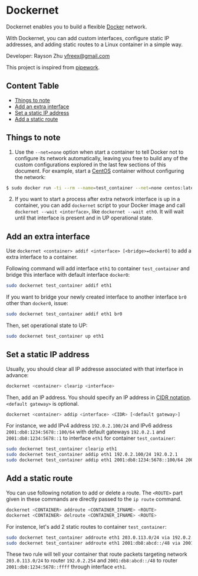 Dockernet
=========

Dockernet enables you to build a flexible [Docker][] network.

With Dockernet, you can add custom interfaces, configure static IP addresses, and adding static routes to a Linux container in a simple way.

Developer: Rayson Zhu <vfreex@gmail.com>

This project is inspired from [pipework][].

Content Table
-------------

- [Things to note](#things-to-note)
- [Add an extra interface](#add-an-extra-interface)
- [Set a static IP address](#set-a-static-ip-address)
- [Add a static route](#add-a-static-route)

Things to note
--------------
1. Use the `--net=none` option when start a container to tell Docker not to configure its network automatically, leaving you free to build any of the custom configurations explored in the last few sections of this document. For example, start a [CentOS][] container without configuring the network:
```bash
$ sudo docker run -ti --rm --name=test_container --net=none centos:latest /bin/bash
```
2. If you want to start a process after extra network interface is up in a container, you can add `dockernet` script to your Docker image and call `dockernet --wait <interface>`, like `dockernet --wait eth0`. It will wait until that interface is present and in UP operational state.

Add an extra interface
----------------------
Use `dockernet <container> addif <interface> [<bridge>=docker0]` to add a extra interface to a container.

Following command will add interface `eth1` to container `test_container` and bridge this interface with default interface `docker0`:

```bash
sudo dockernet test_container addif eth1
```

If you want to bridge your newly created interface to another interface `br0` other than `docker0`, issue:

```bash
sudo dockernet test_container addif eth1 br0
```

Then, set operational state to UP:

```bash
sudo dockernet test_container up eth1
```

Set a static IP address
-----------------------
Usually, you should clear all IP addresse associated with that interface in advance:

```bash
dockernet <container> clearip <interface>
```

Then, add an IP address. You should specify an IP address in [CIDR notation][]. `<default gateway>` is optional.

```bash
dockernet <container> addip <interface> <CIDR> [<default gateway>]
```

For instance, we add IPv4 address `192.0.2.100/24` and IPv6 address `2001:db8:1234:5678::100/64`
with default gateways `192.0.2.1` and `2001:db8:1234:5678::1` to interface `eth1` for container `test_container`:

```bash
sudo dockernet test_container clearip eth1
sudo dockernet test_container addip eth1 192.0.2.100/24 192.0.2.1
sudo dockernet test_container addip eth1 2001:db8:1234:5678::100/64 2001:db8:1234:5678::1
```

Add a static route
------------------
You can use following notation to add or delete a route. The `<ROUTE>` part given in these commands are directly passed to the `ip route` command.

```bash
dockernet <CONTAINER> addroute <CONTAINER_IFNAME> <ROUTE>
dockernet <CONTAINER> delroute <CONTAINER_IFNAME> <ROUTE>
```

For instence, let's add 2 static routes to container `test_container`:

```bash
sudo dockernet test_container addroute eth1 203.0.113.0/24 via 192.0.2.254 metric 1000
sudo dockernet test_container addroute eth1 2001:db8:abcd::/48 via 2001:db8:1234:5678::ffff metric 1000
```
These two rule will tell your container that route packets targeting network `203.0.113.0/24` to router `192.0.2.254` and `2001:db8:abcd::/48` to router `2001:db8:1234:5678::ffff` through interface `eth1`.


[Docker]: https://www.docker.com/
[pipework]: https://github.com/jpetazzo/pipework
[CentOS]: https://www.centos.org/
[CIDR notation]: https://en.wikipedia.org/wiki/Classless_Inter-Domain_Routing#CIDR_notation

